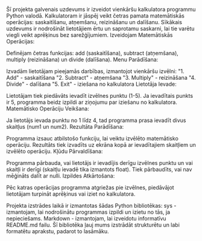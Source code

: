 Šī projekta galvenais uzdevums ir izveidot vienkāršu kalkulatora programmu Python valodā.
Kalkulatoram ir jāspēj veikt četras pamata matemātiskās operācijas: saskaitīšanu, atņemšanu, reizināšanu un dalīšanu. 
Sīkākais uzdevums ir nodrošināt lietotājiem ērtu un saprotamu saskarni, lai tie varētu viegli veikt aprēķinus bez sarežģījumiem.
Izveidojam Matemātiskās Operācijas:

Definējam četras funkcijas: add (saskaitīšana), subtract (atņemšana), multiply (reizināšana) un divide (dalīšana).
Menu Parādīšana:

Izvadām lietotājam pieejamās darbības, izmantojot vienkāršu izvēlni:
"1. Add" - saskaitīšana
"2. Subtract" - atņemšana
"3. Multiply" - reizināšana
"4. Divide" - dalīšana
"5. Exit" - iziešana no kalkulatora
Lietotāja Ievade:

Lietotājam tiek piedāvāts ievadīt izvēlnes punktu (1-5).
Ja ievadītais punkts ir 5, programma beidz izpildi ar ziņojumu par iziešanu no kalkulatora.
Matemātisko Operāciju Veikšana:

Ja lietotājs ievada punktu no 1 līdz 4, tad programma prasa ievadīt divus skaitļus (num1 un num2).
Rezultāta Parādīšana:

Programma izsauc atbilstošo funkciju, lai veiktu izvēlēto matemātisko operāciju.
Rezultāts tiek izvadīts uz ekrāna kopā ar ievadītajiem skaitļiem un izvēlēto operāciju.
Kļūdu Pārvaldīšana:

Programma pārbauda, vai lietotājs ir ievadījis derīgu izvēlnes punktu un vai skaitļi ir derīgi (skaitļu ievadē tika izmantots float).
Tiek pārbaudīts, vai nav mēģināts dalīt ar nulli.
Izpildes Atkārtošana:

Pēc katras operācijas programma atgriežas pie izvēlnes, piedāvājot lietotājam turpināt aprēķinus vai iziet no kalkulatora.

Projekta izstrādes laikā ir izmantotas šādas Python bibliotēkas:
sys - izmantojam, lai nodrošinātu programmas izpildi un izietu no tās, ja nepieciešams.
Markdown - izmantojam, lai izveidotu informatīvu README.md failu. Šī bibliotēka ļauj mums izstrādāt strukturētu un labi formatētu aprakstu, padarot to lasāmāku.


